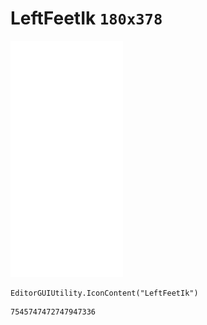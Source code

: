 # LeftFeetIk `180x378`
<img src="/img/LeftFeetIk.png" width=180 height=378>

``` CSharp
EditorGUIUtility.IconContent("LeftFeetIk")
```
```
7545747472747947336
```
